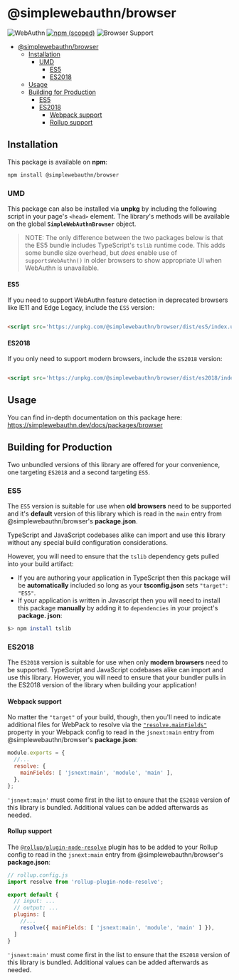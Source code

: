 <!-- omit in toc -->

# @simplewebauthn/browser

![WebAuthn](https://img.shields.io/badge/WebAuthn-Simplified-blueviolet?style=for-the-badge&logo=WebAuthn)
[![npm (scoped)](https://img.shields.io/npm/v/@simplewebauthn/browser?style=for-the-badge&logo=npm)](https://www.npmjs.com/package/@simplewebauthn/browser)
![Browser Support](https://img.shields.io/badge/Browser-ES5+-brightgreen?style=for-the-badge&logo=Mozilla+Firefox)

- [@simplewebauthn/browser](#simplewebauthnbrowser)
    - [Installation](#installation)
        - [UMD](#umd)
            - [ES5](#es5)
            - [ES2018](#es2018)
    - [Usage](#usage)
    - [Building for Production](#building-for-production)
        - [ES5](#es5-1)
        - [ES2018](#es2018-1)
            - [Webpack support](#webpack-support)
            - [Rollup support](#rollup-support)

## Installation

This package is available on **npm**:

```sh
npm install @simplewebauthn/browser
```

### UMD

This package can also be installed via **unpkg** by including the following script in your page's `<head>` element. The
library's methods will be available on the global **`SimpleWebAuthnBrowser`** object.

> NOTE: The only difference between the two packages below is that the ES5 bundle includes TypeScript's `tslib` runtime code. This adds some bundle size overhead, but _does_ enable use of `supportsWebAuthn()` in older browsers to show appropriate UI when WebAuthn is unavailable.

#### ES5

If you need to support WebAuthn feature detection in deprecated browsers like IE11 and Edge Legacy, include the `ES5`
version:

```html

<script src='https://unpkg.com/@simplewebauthn/browser/dist/es5/index.umd.min.js'></script>
```

#### ES2018

If you only need to support modern browsers, include the `ES2018` version:

```html

<script src='https://unpkg.com/@simplewebauthn/browser/dist/es2018/index.umd.min.js'></script>
```

## Usage

You can find in-depth documentation on this package here: https://simplewebauthn.dev/docs/packages/browser

## Building for Production

Two unbundled versions of this library are offered for your convenience, one targeting `ES2018` and a second
targeting `ES5`.

### ES5

The `ES5` version is suitable for use when **old browsers** need to be supported and it's **default** version of this
library which is read in the `main` entry from @simplewebauthn/browser's **package.json**.

TypeScript and JavaScript codebases alike can import and use this library without any special build configuration
considerations.

However, you will need to ensure that the `tslib` dependency gets pulled into your build artifact:

- If you are authoring your application in TypeScript then this package will be **automatically** included so long as
  your **tsconfig.json** sets `"target": "ES5"`.
- If your application is written in Javascript then you will need to install this package **manually** by adding it
  to `dependencies` in your project's **package. json**:

```sh
$> npm install tslib
```

### ES2018

The `ES2018` version is suitable for use when only **modern browsers** need to be supported. TypeScript and JavaScript
codebases alike can import and use this library. However, you will need to ensure that your bundler pulls in the ES2018
version of the library when building your application!

#### Webpack support

No matter the `"target"` of your build, though, then you'll need to indicate additional files for WebPack to resolve via
the [`"resolve.mainFields"`](https://webpack.js.org/configuration/resolve/#resolvemainfields) property in your Webpack
config to read in the `jsnext:main` entry from @simplewebauthn/browser's **package.json**:

```js
module.exports = {
  //...
  resolve: {
    mainFields: [ 'jsnext:main', 'module', 'main' ],
  },
};
```

`'jsnext:main'` must come first in the list to ensure that the `ES2018` version of this library is bundled. Additional
values can be added afterwards as needed.

#### Rollup support

The [`@rollup/plugin-node-resolve`](https://github.com/rollup/rollup-plugin-node-resolve#usage) plugin has to be added
to your Rollup config to read in the `jsnext:main` entry from @simplewebauthn/browser's **package.json**:

```js
// rollup.config.js
import resolve from 'rollup-plugin-node-resolve';

export default {
  // input: ...
  // output: ...
  plugins: [
    //...
    resolve({ mainFields: [ 'jsnext:main', 'module', 'main' ] }),
  ]
}
```

`'jsnext:main'` must come first in the list to ensure that the `ES2018` version of this library is bundled. Additional
values can be added afterwards as needed.
